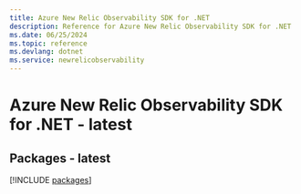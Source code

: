 ```yaml
---
title: Azure New Relic Observability SDK for .NET
description: Reference for Azure New Relic Observability SDK for .NET
ms.date: 06/25/2024
ms.topic: reference
ms.devlang: dotnet
ms.service: newrelicobservability
---
```

# Azure New Relic Observability SDK for .NET - latest
## Packages - latest
[!INCLUDE [packages](new-relic-observability-index.md)]
